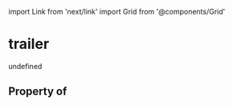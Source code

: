 import Link from 'next/link'
import Grid from '@components/Grid'

# trailer

undefined

## Property of



